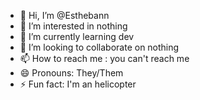 - 👋 Hi, I’m @Esthebann
- 👀 I’m interested in nothing
- 🌱 I’m currently learning dev
- 💞️ I’m looking to collaborate on nothing
- 📫 How to reach me : you can't reach me
- 😄 Pronouns: They/Them
- ⚡ Fun fact: I'm an helicopter

<!---
Esthebann/Esthebann is a ✨ special ✨ repository because its `README.md` (this file) appears on your GitHub profile.
You can click the Preview link to take a look at your changes.
--->
